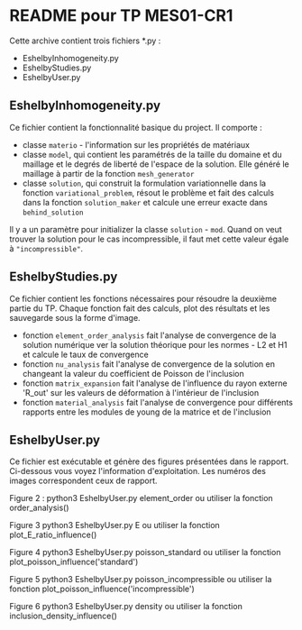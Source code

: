 # README pour TP MES01-CR1

Cette archive contient trois fichiers *.py :
 - EshelbyInhomogeneity.py
 - EshelbyStudies.py
 - EshelbyUser.py

## EshelbyInhomogeneity.py

Ce fichier contient la fonctionnalité basique du project. Il comporte :
 * classe `materio` - l'information sur les propriétés de matériaux
 * classe `model`, qui contient les paramétrés de la taille du domaine et du maillage et le degrés de liberté de l'espace de la solution. Elle généré le maillage à partir de la fonction `mesh_generator`
 * classe `solution`, qui construit la formulation variationnelle dans la fonction `variational_problem`, résout le problème et fait des calculs dans la fonction  `solution_maker` et calcule une erreur exacte dans `behind_solution`

Il y a un paramètre pour initializer la classe  `solution` - `mod`. Quand on veut trouver la solution pour le cas incompressible, il faut met cette valeur égale à `"incompressible"`.

## EshelbyStudies.py

Ce fichier contient les fonctions nécessaires pour résoudre la deuxième partie du TP. Chaque fonction fait des calculs, plot des résultats et les sauvegarde sous la forme d'image.
 * fonction `element_order_analysis` fait l'analyse de convergence de la solution numérique ver la solution théorique pour les normes - L2 et H1 et calcule le taux de convergence
 * fonction `nu_analysis` fait l'analyse de convergence de la solution en changeant la valeur du coefficient de Poisson de l'inclusion 
 * fonction `matrix_expansion` fait l'analyse de l'influence du rayon externe 'R_out' sur les valeurs de déformation à l'intérieur de l'inclusion
 * fonction `material_analysis` fait l'analyse de convergence pour différents rapports entre les modules de young de la matrice et de l'inclusion

## EshelbyUser.py

Ce fichier est exécutable et génère des figures présentées dans le rapport. Ci-dessous vous voyez l'information d'exploitation. Les numéros des images correspondent ceux de rapport.

Figure 2 :
  python3 EshelbyUser.py element_order
  ou utiliser la fonction
  order_analysis()

Figure 3
  python3 EshelbyUser.py E
  ou utiliser la fonction
  plot_E_ratio_influence()

Figure 4
  python3 EshelbyUser.py poisson_standard
  ou utiliser la fonction
  plot_poisson_influence('standard')

Figure 5 
  python3 EshelbyUser.py poisson_incompressible
  ou utiliser la fonction
  plot_poisson_influence('incompressible')

Figure 6
  python3 EshelbyUser.py density
  ou utiliser la fonction
  inclusion_density_influence()
  